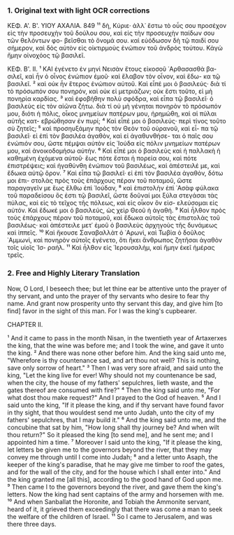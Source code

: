 ### 1. Original text with light OCR corrections

ΚΕΦ. Α'. Β'.               ΥΙΟΥ ΑΧΑΛΙΑ.                                            849
¹¹ δὴ, Κύριε· ἀλλ᾿ ἔστω τὸ οὖς σου προσέχον εἰς τὴν προσευχὴν τοῦ
δούλου σου, καὶ εἰς τὴν προσευχὴν παίδων σου τῶν θελόντων φο-
βεῖσθαι τὸ ὄνομά σου. καὶ εὐόδωσον δὴ τῷ παιδί σου σήμερον, καὶ
δὸς αὐτὸν εἰς οἰκτιρμοὺς ἐνώπιον τοῦ ἀνδρὸς τούτου. Κἀγὼ ἤμην
οἰνοχόος τῷ βασιλεῖ.

ΚΕΦ. Β'. II.
¹ ΚΑΙ ἐγένετο ἐν μηνὶ Νεισὰν ἔτους εἰκοσοῦ ᾿Αρθασασθὰ βα-
σιλεῖ, καὶ ἦν ὁ οἶνος ἐνώπιον ἐμοῦ· καὶ ἔλαβον τὸν οἶνον, καὶ ἔδω-
κα τῷ βασιλεῖ. ² καὶ οὐκ ἦν ἕτερος ἐνώπιον αὐτοῦ. Καὶ εἶπέ μοι ὁ
βασιλεύς· διὰ τί τὸ πρόσωπόν σου πονηρόν, καὶ οὐκ εἰ μετριάζων;
οὐκ ἔστι τοῦτο, εἰ μὴ πονηρία καρδίας. ³ καὶ ἐφοβήθην πολὺ
σφόδρα, καὶ εἶπα τῷ βασιλεῖ· ὁ βασιλεὺς εἰς τὸν αἰῶνα ζήτω.
διὰ τί οὐ μὴ γένηται πονηρὸν τὸ πρόσωπόν μου, διότι ἡ πόλις,
οἶκος μνημείων πατέρων μου, ἠρημώθη, καὶ αἱ πύλαι αὐτῆς κατ-
εβρώθησαν ἐν πυρί; ⁴ Καὶ εἶπέ μοι ὁ βασιλεύς· περὶ τίνος τοῦτο
σὺ ζητεῖς; ⁵ καὶ προσηυξάμην πρὸς τὸν Θεὸν τοῦ οὐρανοῦ, καὶ εἶ-
πα τῷ βασιλεῖ· εἰ ἐπὶ τὸν βασιλέα ἀγαθὸν, καὶ εἰ ἀγαθυνθήσε-
ται ὁ παῖς σου ἐνώπιόν σου, ὥστε πέμψαι αὐτὸν εἰς ᾿Ιούδα εἰς
πόλιν μνημείων πατέρων μου, καὶ ἀνοικοδομήσω αὐτήν. ⁶ Καὶ εἶπέ
μοι ὁ βασιλεὺς καὶ ἡ παλλακὴ ἡ καθημένη ἐχόμενα αὐτοῦ· ἕως
πότε ἔσται ἡ πορεία σου, καὶ πότε ἐπιστρέψεις; καὶ ἠγαθύνθη
ἐνώπιον τοῦ βασιλέως, καὶ ἀπέστειλέ με, καὶ ἔδωκα αὐτῷ ὅρον.
⁷ Καὶ εἶπα τῷ βασιλεῖ· εἰ ἐπὶ τὸν βασιλέα ἀγαθὸν, δότω μοι ἐπι-
στολὰς πρὸς τοὺς ἐπάρχους πέραν τοῦ ποταμοῦ, ὥστε παραγαγεῖν
με ἕως ἔλθω ἐπὶ ᾿Ιούδαν, ⁸ καὶ ἐπιστολὴν ἐπὶ ᾿Ασὰφ φύλακα τοῦ
παραδείσου ὃς ἐστι τῷ βασιλεῖ, ὥστε δοῦναί μοι ξύλα στεγάσαι
τὰς πύλας, καὶ εἰς τὸ τεῖχος τῆς πόλεως, καὶ εἰς οἶκον ὃν εἰσ-
ελεύσομαι εἰς αὐτόν. Καὶ ἔδωκέ μοι ὁ βασιλεύς, ὡς χεὶρ Θεοῦ ἡ
ἀγαθή. ⁹ Καὶ ἦλθον πρὸς τοὺς ἐπάρχους πέραν τοῦ ποταμοῦ, καὶ
ἔδωκα αὐτοῖς τὰς ἐπιστολὰς τοῦ βασιλέως· καὶ ἀπέστειλε μετ᾿
ἐμοῦ ὁ βασιλεὺς ἀρχηγοὺς τῆς δυνάμεως καὶ ἱππεῖς. ¹⁰ Καὶ ἤκουσε
Σαναβαλλὰτ ὁ ᾿Αρωνὶ, καὶ Τωβία ὁ δοῦλος ᾿Αμμωνὶ, καὶ πονηρὸν
αὐτοῖς ἐγένετο, ὅτι ἥκει ἄνθρωπος ζητῆσαι ἀγαθὸν τοῖς υἱοῖς ᾿Ισ-
ραήλ. ¹¹ Καὶ ἦλθον εἰς ῾Ιερουσαλὴμ, καὶ ἤμην ἐκεῖ ἡμέρας τρεῖς.

### 2. Free and Highly Literary Translation

Now, O Lord, I beseech thee; but let thine ear be attentive unto the prayer of thy servant, and unto the prayer of thy servants who desire to fear thy name. And grant now prosperity unto thy servant this day, and give him [to find] favor in the sight of this man. For I was the king's cupbearer.

CHAPTER II.

¹ And it came to pass in the month Nisan, in the twentieth year of Artaxerxes the king, that the wine was before me; and I took the wine, and gave it unto the king. ² And there was none other before him. And the king said unto me, "Wherefore is thy countenance sad, and art thou not well? This is nothing, save only sorrow of heart." ³ Then I was very sore afraid, and said unto the king, "Let the king live for ever! Why should not my countenance be sad, when the city, the house of my fathers' sepulchres, lieth waste, and the gates thereof are consumed with fire?" ⁴ Then the king said unto me, "For what dost thou make request?" And I prayed to the God of heaven. ⁵ And I said unto the king, "If it please the king, and if thy servant have found favor in thy sight, that thou wouldest send me unto Judah, unto the city of my fathers' sepulchres, that I may build it." ⁶ And the king said unto me, and the concubine that sat by him, "How long shall thy journey be? And when wilt thou return?" So it pleased the king [to send me], and he sent me; and I appointed him a time. ⁷ Moreover I said unto the king, "If it please the king, let letters be given me to the governors beyond the river, that they may convey me through until I come into Judah; ⁸ and a letter unto Asaph, the keeper of the king's paradise, that he may give me timber to roof the gates, and for the wall of the city, and for the house which I shall enter into." And the king granted me [all this], according to the good hand of God upon me. ⁹ Then came I to the governors beyond the river, and gave them the king's letters. Now the king had sent captains of the army and horsemen with me. ¹⁰ And when Sanballat the Horonite, and Tobiah the Ammonite servant, heard of it, it grieved them exceedingly that there was come a man to seek the welfare of the children of Israel. ¹¹ So I came to Jerusalem, and was there three days.